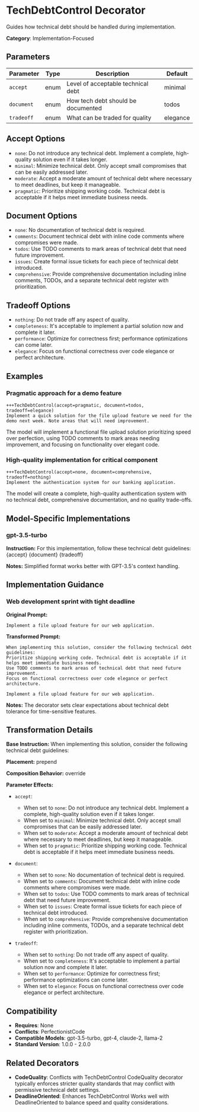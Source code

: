 # TechDebtControl Decorator

Guides how technical debt should be handled during implementation.

**Category**: Implementation-Focused

## Parameters

| Parameter | Type | Description | Default |
|-----------|------|-------------|--------|
| `accept` | enum | Level of acceptable technical debt | minimal |
| `document` | enum | How tech debt should be documented | todos |
| `tradeoff` | enum | What can be traded for quality | elegance |

## Accept Options

- `none`: Do not introduce any technical debt. Implement a complete, high-quality solution even if it takes longer.
- `minimal`: Minimize technical debt. Only accept small compromises that can be easily addressed later.
- `moderate`: Accept a moderate amount of technical debt where necessary to meet deadlines, but keep it manageable.
- `pragmatic`: Prioritize shipping working code. Technical debt is acceptable if it helps meet immediate business needs.

## Document Options

- `none`: No documentation of technical debt is required.
- `comments`: Document technical debt with inline code comments where compromises were made.
- `todos`: Use TODO comments to mark areas of technical debt that need future improvement.
- `issues`: Create formal issue tickets for each piece of technical debt introduced.
- `comprehensive`: Provide comprehensive documentation including inline comments, TODOs, and a separate technical debt register with prioritization.

## Tradeoff Options

- `nothing`: Do not trade off any aspect of quality.
- `completeness`: It's acceptable to implement a partial solution now and complete it later.
- `performance`: Optimize for correctness first; performance optimizations can come later.
- `elegance`: Focus on functional correctness over code elegance or perfect architecture.

## Examples

### Pragmatic approach for a demo feature

```
+++TechDebtControl(accept=pragmatic, document=todos, tradeoff=elegance)
Implement a quick solution for the file upload feature we need for the demo next week. Note areas that will need improvement.
```

The model will implement a functional file upload solution prioritizing speed over perfection, using TODO comments to mark areas needing improvement, and focusing on functionality over elegant code.

### High-quality implementation for critical component

```
+++TechDebtControl(accept=none, document=comprehensive, tradeoff=nothing)
Implement the authentication system for our banking application.
```

The model will create a complete, high-quality authentication system with no technical debt, comprehensive documentation, and no quality trade-offs.

## Model-Specific Implementations

### gpt-3.5-turbo

**Instruction:** For this implementation, follow these technical debt guidelines: {accept} {document} {tradeoff}

**Notes:** Simplified format works better with GPT-3.5's context handling.


## Implementation Guidance

### Web development sprint with tight deadline

**Original Prompt:**
```
Implement a file upload feature for our web application.
```

**Transformed Prompt:**
```
When implementing this solution, consider the following technical debt guidelines:
Prioritize shipping working code. Technical debt is acceptable if it helps meet immediate business needs.
Use TODO comments to mark areas of technical debt that need future improvement.
Focus on functional correctness over code elegance or perfect architecture.

Implement a file upload feature for our web application.
```

**Notes:** The decorator sets clear expectations about technical debt tolerance for time-sensitive features.

## Transformation Details

**Base Instruction:** When implementing this solution, consider the following technical debt guidelines:

**Placement:** prepend

**Composition Behavior:** override

**Parameter Effects:**

- `accept`:
  - When set to `none`: Do not introduce any technical debt. Implement a complete, high-quality solution even if it takes longer.
  - When set to `minimal`: Minimize technical debt. Only accept small compromises that can be easily addressed later.
  - When set to `moderate`: Accept a moderate amount of technical debt where necessary to meet deadlines, but keep it manageable.
  - When set to `pragmatic`: Prioritize shipping working code. Technical debt is acceptable if it helps meet immediate business needs.

- `document`:
  - When set to `none`: No documentation of technical debt is required.
  - When set to `comments`: Document technical debt with inline code comments where compromises were made.
  - When set to `todos`: Use TODO comments to mark areas of technical debt that need future improvement.
  - When set to `issues`: Create formal issue tickets for each piece of technical debt introduced.
  - When set to `comprehensive`: Provide comprehensive documentation including inline comments, TODOs, and a separate technical debt register with prioritization.

- `tradeoff`:
  - When set to `nothing`: Do not trade off any aspect of quality.
  - When set to `completeness`: It's acceptable to implement a partial solution now and complete it later.
  - When set to `performance`: Optimize for correctness first; performance optimizations can come later.
  - When set to `elegance`: Focus on functional correctness over code elegance or perfect architecture.

## Compatibility

- **Requires**: None
- **Conflicts**: PerfectionistCode
- **Compatible Models**: gpt-3.5-turbo, gpt-4, claude-2, llama-2
- **Standard Version**: 1.0.0 - 2.0.0

## Related Decorators

- **CodeQuality**: Conflicts with TechDebtControl CodeQuality decorator typically enforces stricter quality standards that may conflict with permissive technical debt settings.
- **DeadlineOriented**: Enhances TechDebtControl Works well with DeadlineOriented to balance speed and quality considerations.

